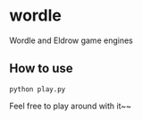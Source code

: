 # wordle
Wordle and Eldrow game engines

## How to use
```
python play.py
```

Feel free to play around with it~~ 
